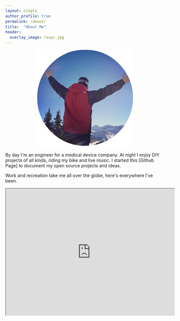 ```yaml
---
layout: single
author_profile: true
permalink: /about/
title:  "About Me"
header:
  overlay_image: raspi.jpg
---
```

<center><img src="/images/Alps_Profile_R.jpg"></center>
<br>
By day I'm an engineer for a medical device company. At night I enjoy DIY projects of all kinds, riding my bike and live music. I started this [Github Page] to document my open source projects and ideas.

Work and recreation take me all over the globe, here's everywhere I've been.
<center>
<iframe src="https://www.google.com/maps/d/embed?mid=1sncJb5NJddWLFz8VvcUlm0X0R5U" width="533" height="400">
</iframe></center>

[Github Page]: https://pages.github.com/
